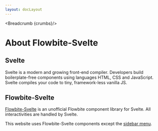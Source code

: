 ```yaml
---
layout: docLayout
---
```


<script>
  import { Breadcrumb } from '$lib/index'
  let crumbs = [
    {
      label:'Home',
      href:'/'
    },
    {
      label:'About',
      href:'/about'
    }
  ]
</script>

<Breadcrumb {crumbs}/>

<h1 class="text-3xl w-full dark:text-white py-8">About Flowbite-Svelte</h1>

<h2 class="text-2xl dark:text-white w-full py-4">Svelte</h2>

<p class="dark:text-white w-full text-lg py-2">
  Svelte is a modern and growing front-end compiler. Developers build boilerplate-free components using languages HTML, CSS and JavaScript. Svelte compiles your code to tiny, framework-less vanilla JS.</p>

<h2 class="text-2xl dark:text-white w-full py-4">Flowbite-Svelte</h2>

<p class="dark:text-white w-full text-lg py-2"><a href="/">Flowbite-Svelte</a> is an unofficial Flowbite component library for Svelte. All interactivities are handled by Svelte.
</p>


<p class="dark:text-white w-full text-lg py-2">This website uses Flowbite-Svelte components except the <a href="https://github.com/shinokada/svelte-sidebar" target="_blank">sidebar menu</a>.</p>


